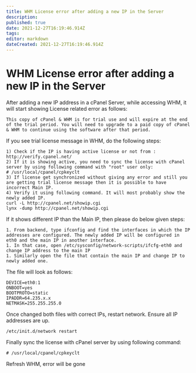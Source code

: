 ```yaml
---
title: WHM License error after adding a new IP in the Server
description: 
published: true
date: 2021-12-27T16:19:46.914Z
tags: 
editor: markdown
dateCreated: 2021-12-27T16:19:46.914Z
---
```


# WHM License error after adding a new IP in the Server


After adding a new IP address in a cPanel Server, while accessing WHM, it will start showing License related error as follows:

```
This copy of cPanel & WHM is for trial use and will expire at the end of the trial period. You will need to upgrade to a paid copy of cPanel & WHM to continue using the software after that period.
```

If you see trial license message in WHM, do the following steps:

```
1) Check if the IP is having active license or not from : http://verify.cpanel.net/
2) If it is showing active, you need to sync the license with cPanel server by using following command with "root" user only:
# /usr/local/cpanel/cpkeyclt
3) If license get synchronized without giving any error and still you are getting trial license message then it is possible to have incorrect Main IP.
4) Verify it using following command. It will most probably show the newly added IP.
curl -L http://cpanel.net/showip.cgi
lynx -dump http://cpanel.net/showip.cgi
```

If it shows different IP than the Main IP, then please do below given steps:

```
1. From backend, type ifconfig and find the interfaces in which the IP addresses are configured. The newly added IP will be configured in eth0 and the main IP in another interface.
1. In that case, open /etc/sysconfig/network-scripts/ifcfg-eth0 and change IP address to the main IP
1. Similarly open the file that contain the main IP and change IP to newly added one. 
```

The file will look as follows:

```
DEVICE=eth0:1
ONBOOT=yes
BOOTPROTO=static
IPADDR=64.235.x.x
NETMASK=255.255.255.0
```

Once changed both files with correct IPs, restart network.  Ensure all IP addresses are up.

```
/etc/init.d/network restart
```

Finally sync the license with cPanel server by using following command:

```
# /usr/local/cpanel/cpkeyclt
```

Refresh WHM, error will be gone 


